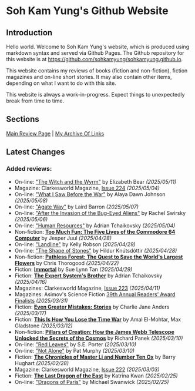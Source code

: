 # Soh Kam Yung's Github Website

## Introduction

Hello world. Welcome to Soh Kam Yung's website, which is produced using markdown syntax and served via Github Pages. The Github repository for this website is at <https://github.com/sohkamyung/sohkamyung.github.io>.

This website contains my reviews of books (fiction and non-fiction), fiction magazines and on-line short stories. It may also contain other items, depending on what I want to do with this site.

This website is always a work-in-progress. Expect things to unexpectedly break from time to time.

## Sections

[Main Review Page](reviews/README.md) | [My Archive Of Links](links/README.md)

## Latest Changes

### Added reviews:

- On-line: ["The Witch and the Wyrm"](reviews/online/2025/20250511-WitchWyrm.md) by Elizabeth Bear *(2025/05/11)*
- Magazine: Clarkesworld Magazine, [Issue 224](reviews/magazines/Clarkesworld/20250504-Clarkesworld224.md) *(2025/05/04)*
- On-line: ["What I Saw Before the War"](reviews/online/2025/20250508-SawBeforeWar.md) by Alaya Dawn Johnson *(2025/05/08)*
- On-line: ["Agate Way"](reviews/online/2025/20250507-AgateWay.md) by Laird Barron *(2025/05/07)*
- On-line: ["After the Invasion of the Bug-Eyed Aliens"](reviews/online/2025/20250506-AfterInvasionBugEyedAliens.md) by Rachel Swirsky *(2025/05/06)*
- On-line: ["Human Resources"](reviews/online/2025/20250504-HumanResources.md) by Adrian Tchaikovsky *(2025/05/04)*
- Non-fiction: [**Too Much Fun: The Five Lives of the Commodore 64 Computer**](reviews/nonfiction/2025/20250428-TooMuchFun.md) by Jesper Juul *(2025/04/28)*
- On-line: ["Landline"](reviews/online/2025/20250429-Landline.md) by Kelly Robson *(2025/04/29)*
- On-line: ["The Shape of Stones"](reviews/online/2025/20250428-ShapeStones.md) by Hildur Knútsdóttir *(2025/04/28)*
- Non-fiction: [**Pathless Forest: The Quest to Save the World's Largest Flowers**](reviews/nonfiction/2025/20250422-PathlessForest.md) by Chris Thorogood *(2025/04/22)*
- Fiction: [**Immortal**](reviews/fiction/2025/20250429-Immortal.md) by Sue Lynn Tan *(2025/04/29)*
- Fiction: [**The Expert System's Brother**](reviews/fiction/2025/20250416-ExpertSystemBrother.md) by Adrian Tchaikovsky *(2025/04/16)*
- Magazines: Clarkesworld Magazine, [Issue 223](reviews/magazines/Clarkesworld/20250411-Clarkesworld223.md) *(2025/04/11)*
- Magazines: Asimov's Science Fiction [39th Annual Readers’ Award Finalists](reviews/magazines/AsimovsScienceFiction/20250331-39ReadersAwardFinalist.md) *(2025/03/31)*
- Fiction: [**Even Greater Mistakes: Stories**](reviews/fiction/2025/20250317-EvenGreaterMistakes.md) by Charlie Jane Anders *(2025/03/17)*
- Fiction: [**This Is How You Lose the Time War**](reviews/fiction/2025/20250312-HowLoseTimeWar.md) by Amal El-Mohtar, Max Gladstone *(2025/03/12)*
- Non-fiction: [**Pillars of Creation: How the James Webb Telescope Unlocked the Secrets of the Cosmos**](reviews/nonfiction/2025/20250310-PillarsOfCreation.md) by Richard Panek *(2025/03/10)*
- On-line: ["Red Leaves"](reviews/online/2025/20250310-RedLeaves.md) by S.E. Porter *(2025/03/10)*
- On-line: ["Not Alone"](reviews/online/2025/20250310-NotAlone.md) by Pat Murphy *(2025/03/10)*
- Fiction: [**The Chronicles of Master Li and Number Ten Ox**](reviews/fiction/2025/20250228-ChroniclesMasterLiNumberTenOx.md) by Barry Hughart *(2025/02/28)*
- Magazine: Clarkesworld Magazine, [Issue 222](reviews/magazines/Clarkesworld/20250303-Clarkesworld222.md) *(2025/03/03)*
- Fiction: [**The Last Dragon of the East**](reviews/fiction/2025/20250225-LastDragonEast.md) by Katrina Kwan *(2025/02/25)*
- On-line: ["Dragons of Paris"](reviews/online/2025/20250225-DragonsParis.md) by Michael Swanwick *(2025/02/25)*
